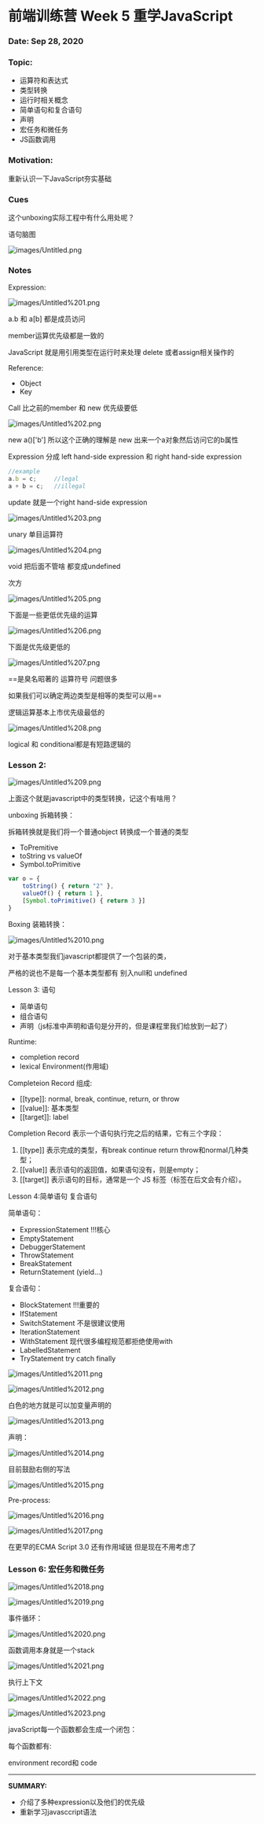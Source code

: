# 前端训练营 Week 5 重学JavaScript

### Date: Sep 28, 2020

### Topic:

- 运算符和表达式
- 类型转换
- 运行时相关概念
- 简单语句和复合语句
- 声明
- 宏任务和微任务
- JS函数调用

### Motivation:

重新认识一下JavaScript夯实基础

### Cues

这个unboxing实际工程中有什么用处呢？

语句脑图

![images/Untitled.png](images/Untitled.png)

### Notes

Expression:

![images/Untitled%201.png](images/Untitled%201.png)

a.b 和 a[b] 都是成员访问

member运算优先级都是一致的

JavaScript 就是用引用类型在运行时来处理 delete 或者assign相关操作的

Reference:

- Object
- Key

Call 比之前的member 和 new 优先级要低

![images/Untitled%202.png](images/Untitled%202.png)

new a()['b'] 所以这个正确的理解是 new 出来一个a对象然后访问它的b属性

Expression 分成 left hand-side expression 和 right hand-side expression

```jsx
//example
a.b = c;     //legal
a + b = c;   //illegal
```

update 就是一个right hand-side expression

![images/Untitled%203.png](images/Untitled%203.png)

unary 单目运算符

![images/Untitled%204.png](images/Untitled%204.png)

void 把后面不管啥 都变成undefined

次方

![images/Untitled%205.png](images/Untitled%205.png)

下面是一些更低优先级的运算

![images/Untitled%206.png](images/Untitled%206.png)

下面是优先级更低的

![images/Untitled%207.png](images/Untitled%207.png)

==是臭名昭著的 运算符号 问题很多

如果我们可以确定两边类型是相等的类型可以用==

逻辑运算基本上市优先级最低的

![images/Untitled%208.png](images/Untitled%208.png)

logical 和 conditional都是有短路逻辑的

### Lesson 2:

![images/Untitled%209.png](images/Untitled%209.png)

上面这个就是javascript中的类型转换，记这个有啥用？

unboxing 拆箱转换：

拆箱转换就是我们将一个普通object 转换成一个普通的类型

- ToPremitive
- toString vs valueOf
- Symbol.toPrimitive

```jsx
var o = {
	toString() { return "2" },
	valueOf() { return 1 },
	[Symbol.toPrimitive() { return 3 }]
}
```

Boxing 装箱转换：

![images/Untitled%2010.png](images/Untitled%2010.png)

对于基本类型我们javascript都提供了一个包装的类，

严格的说也不是每一个基本类型都有 别入null和 undefined

Lesson 3: 语句

- 简单语句
- 组合语句
- 声明（js标准中声明和语句是分开的，但是课程里我们给放到一起了）

Runtime:

- completion record
- lexical Environment(作用域)

Completeion Record 组成:

- [[type]]: normal, break, continue, return, or throw
- [[value]]: 基本类型
- [[target]]: label

Completion Record 表示一个语句执行完之后的结果，它有三个字段：

1. [[type]] 表示完成的类型，有break continue return throw和normal几种类型；
2. [[value]] 表示语句的返回值，如果语句没有，则是empty；
3. [[target]] 表示语句的目标，通常是一个 JS 标签（标签在后文会有介绍）。

Lesson 4:简单语句 复合语句

简单语句：

- ExpressionStatement !!!核心
- EmptyStatement
- DebuggerStatement
- ThrowStatement
- BreakStatement
- ReturnStatement (yield...)

复合语句：

- BlockStatement  !!!重要的
- IfStatement
- SwitchStatement   不是很建议使用
- IterationStatement
- WithStatement  现代很多编程规范都拒绝使用with
- LabelledStatement
- TryStatement   try catch finally

![images/Untitled%2011.png](images/Untitled%2011.png)

![images/Untitled%2012.png](images/Untitled%2012.png)

白色的地方就是可以加变量声明的

![images/Untitled%2013.png](images/Untitled%2013.png)

声明：

![images/Untitled%2014.png](images/Untitled%2014.png)

目前鼓励右侧的写法

![images/Untitled%2015.png](images/Untitled%2015.png)

 

Pre-process:

![images/Untitled%2016.png](images/Untitled%2016.png)

![images/Untitled%2017.png](images/Untitled%2017.png)

在更早的ECMA Script 3.0 还有作用域链 但是现在不用考虑了

### Lesson 6: 宏任务和微任务

![images/Untitled%2018.png](images/Untitled%2018.png)

![images/Untitled%2019.png](images/Untitled%2019.png)

事件循环：

![images/Untitled%2020.png](images/Untitled%2020.png)

函数调用本身就是一个stack

![images/Untitled%2021.png](images/Untitled%2021.png)

执行上下文

![images/Untitled%2022.png](images/Untitled%2022.png)

![images/Untitled%2023.png](images/Untitled%2023.png)

javaScript每一个函数都会生成一个闭包：

每个函数都有:

environment record和 code

---

**SUMMARY:**   

- 介绍了多种expression以及他们的优先级
- 重新学习javasccript语法
